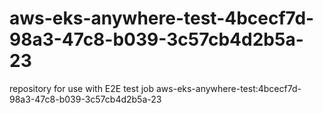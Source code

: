 # aws-eks-anywhere-test-4bcecf7d-98a3-47c8-b039-3c57cb4d2b5a-23
repository for use with E2E test job aws-eks-anywhere-test:4bcecf7d-98a3-47c8-b039-3c57cb4d2b5a-23

